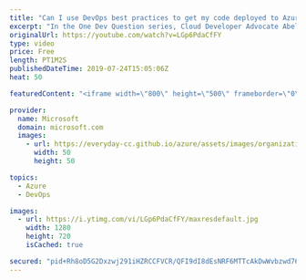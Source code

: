 ```yaml
---
title: "Can I use DevOps best practices to get my code deployed to Azure? | One Dev Question: Abel Wang"
excerpt: "In the One Dev Question series, Cloud Developer Advocate Abel Wang explains how Azure DevOps provides developer services to support teams to plan work, collaborate on code development, and build and deploy applications. In this video, Abel explains some best practices for deploying code to Azure.   Get"
originalUrl: https://youtube.com/watch?v=LGp6PdaCfFY
type: video
price: Free
length: PT1M2S
publishedDateTime: 2019-07-24T15:05:06Z
heat: 50

featuredContent: "<iframe width=\"800\" height=\"500\" frameborder=\"0\" src=\"https://www.youtube.com/embed/LGp6PdaCfFY\" allow=\"accelerometer; autoplay; encrypted-media; gyroscope; picture-in-picture\" allowfullscreen></iframe>"

provider:
  name: Microsoft
  domain: microsoft.com
  images:
    - url: https://everyday-cc.github.io/azure/assets/images/organizations/microsoft.com-50x50.jpg
      width: 50
      height: 50

topics:
  - Azure
  - DevOps

images:
  - url: https://i.ytimg.com/vi/LGp6PdaCfFY/maxresdefault.jpg
    width: 1280
    height: 720
    isCached: true

secured: "pid+Rh8oD5G2Dxzwj291iHZRCCFVCR/QFI9dI8dEsNRF6MTTcAkDwWvbzwd76H4TjVuWgo5eGXoZKdRj1yPyDLHw+IMjro0A4b7rdhrf1BEbR+Jw3ArjIKa4GEubq1p/Q9u+pUz85TwzdH/i7Sglo29z2oyPrDN9oHdJUUll+aCbfdChzQjm50oJl6+SIskdGOXyk8MvTgZIyZwL9mNdEv6OdPbGjNZ0da9xlNSMVBDK6ZeTRymbN36pa1quWq2Cpd/Uj9b/kLNxbNs6+1ePIKGvaAlAQ8cprT2I92l2y8lEfaFki/Wq0ixs7ayTxY/FJVqZmL2bE4rTaj5NqUirl11HACEKGzDmIQov7qShS+wNhaGyODAfNhYWUD4OcO9sj7/yjtaR7YIRi7YaEzik77kybVe7zvrugDPvOMtu3Eg=;wMbB25/VRp6aCP005pZEQQ=="
---
```



